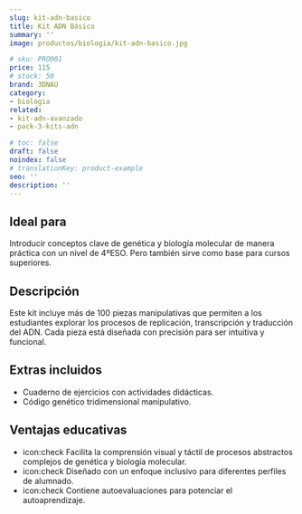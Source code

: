 ```yaml
---
slug: kit-adn-basico
title: Kit ADN Básico
summary: ''
image: productos/biologia/kit-adn-basico.jpg

# sku: PRO001
price: 115
# stock: 50
brand: 3DNAU
category:
- biologia
related:
- kit-adn-avanzado
- pack-3-kits-adn

# toc: false
draft: false
noindex: false
# translationKey: product-example
seo: ''
description: ''
---
```

## Ideal para

Introducir conceptos clave de genética y biología molecular de manera práctica con un nivel de 4ºESO. Pero también sirve como base para cursos superiores.

## Descripción

Este kit incluye más de 100 piezas manipulativas que permiten a los estudiantes explorar los procesos de replicación, transcripción y traducción del ADN. Cada pieza está diseñada con precisión para ser intuitiva y funcional.

## Extras incluidos

- Cuaderno de ejercicios con actividades didácticas.
- Código genético tridimensional manipulativo.

## Ventajas educativas

- icon:check Facilita la comprensión visual y táctil de procesos abstractos complejos de genética y biología molecular.
- icon:check Diseñado con un enfoque inclusivo para diferentes perfiles de alumnado.
- icon:check Contiene autoevaluaciones para potenciar el autoaprendizaje.